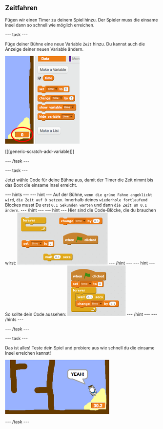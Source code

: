 ## Zeitfahren

Fügen wir einen Timer zu deinem Spiel hinzu. Der Spieler muss die einsame Insel dann so schnell wie möglich erreichen.

\--- task \---

Füge deiner Bühne eine neue Variable `Zeit` hinzu. Du kannst auch die Anzeige deiner neuen Variable ändern.

![screenshot](images/boat-variable.png)

[[[generic-scratch-add-variable]]]

\--- /task \---

\--- task \---

Jetzt wähle Code für deine Bühne aus, damit der Timer die Zeit nimmt bis das Boot die einsame Insel erreicht.

\--- hints \--- \--- hint \--- Auf der Bühne, `wenn die grüne Fahne angeklickt wird`, `die Zeit auf 0 setzen`. Innerhalb deines `wiederhole fortlaufend` Blockes musst Du erst `0.1 Sekunden warten` und dann `die Zeit um 0.1 ändern`. \--- /hint \--- \--- hint \--- Hier sind die Code-Blöcke, die du brauchen wirst: ![screenshot](images/boat-time-blocks.png) \--- /hint \--- \--- hint \--- So sollte dein Code aussehen: ![screenshot](images/boat-time-code.png) \--- /hint \--- \--- /hints \---

\--- /task \---

\--- task \---

Das ist alles! Teste dein Spiel und probiere aus wie schnell du die einsame Insel erreichen kannst!

![screenshot](images/boat-variable-test.png)

\--- /task \---